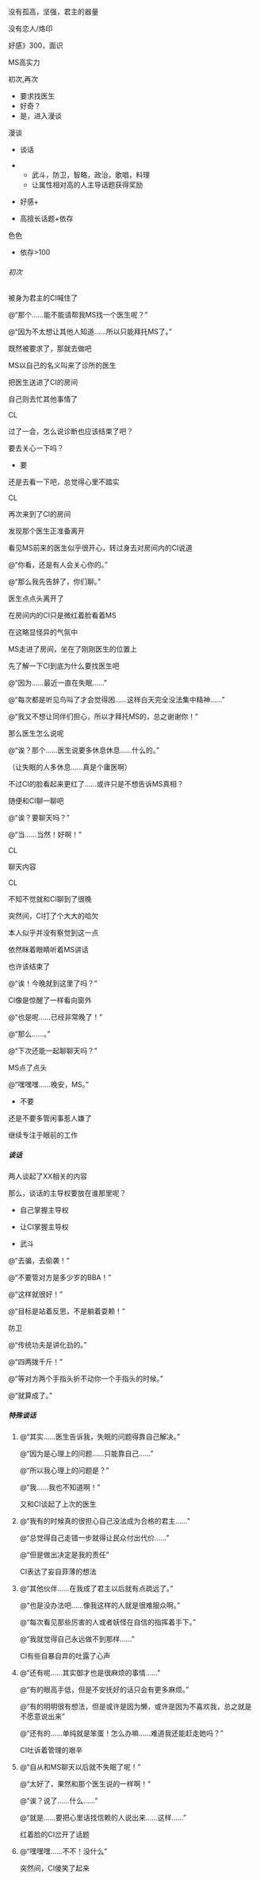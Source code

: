 没有孤高，坚强，君主的器量

没有恋人/烙印

好感》300，面识

MS高实力

初次,再次

- 要求找医生
- 好奇？
- 是，进入漫谈

漫谈

- 谈话

- - 武斗，防卫，智略，政治，歌唱，料理
  - 让属性相对高的人主导话题获得奖励

- 好感+
- 高擅长话题+依存

色色

- 依存>100

###### 初次

被身为君主的CI喊住了

@“那个……能不能请帮我MS找一个医生呢？”

@“因为不太想让其他人知道……所以只能拜托MS了。”

既然被要求了，那就去做吧

MS以自己的名义叫来了诊所的医生

把医生送进了CI的房间

自己则去忙其他事情了

CL

过了一会，怎么说诊断也应该结束了吧？

要去关心一下吗？

- 要

还是去看一下吧，总觉得心里不踏实

CL

再次来到了CI的房间

发现那个医生正准备离开

看见MS前来的医生似乎很开心，转过身去对房间内的CI说道

@“你看，还是有人会关心你的。”

@“那么我先告辞了，你们聊。”

医生点点头离开了

在房间内的CI只是微红着脸看着MS

在这略显怪异的气氛中

MS走进了房间，坐在了刚刚医生的位置上

先了解一下CI到底为什么要找医生吧

@“因为……最近一直在失眠……”

@“每次都是听见鸟叫了才会觉得困……这样白天完全没法集中精神……”

@“我又不想让同伴们担心，所以才拜托MS的，总之谢谢你！”

那么医生怎么说呢

@“诶？那个……医生说要多休息休息……什么的。”

（让失眠的人多休息……真是个庸医啊）

不过CI的脸看起来更红了……或许只是不想告诉MS真相？

随便和CI聊一聊吧

@“诶？要聊天吗？”

@“当……当然！好啊！”

CL

聊天内容

CL

不知不觉就和CI聊到了很晚

突然间，CI打了个大大的哈欠

本人似乎并没有察觉到这一点

依然眯着眼睛听着MS讲话

也许该结束了

@“诶！今晚就到这里了吗？”

CI像是惊醒了一样看向窗外

@“也是呢……已经非常晚了！”

@“那么……。”

@“下次还能一起聊聊天吗？”

MS点了点头

@“嘿嘿嘿……晚安，MS。”

- 不要

还是不要多管闲事惹人嫌了

继续专注于眼前的工作

##### 谈话

两人谈起了XX相关的内容

那么，谈话的主导权要放在谁那里呢？

- 自己掌握主导权

- 让CI掌握主导权



- 武斗

@“去骗，去偷袭！”

@“不要管对方是多少岁的BBA！”

@“这样就很好！”

@“目标是站着反思，不是躺着耍赖！”

防卫

@“传统功夫是讲化劲的。”

@“四两拨千斤！”

@“等对方两个手指头折不动你一个手指头的时候。”

@“就算成了。”



##### 特殊谈话

1. @“其实……医生告诉我，失眠的问题得靠自己解决。”

   @“因为是心理上的问题……只能靠自己……”

   @“所以我心理上的问题是？”

   @“我……我也不知道啊！”

   又和CI谈起了上次的医生

2. @“我有的时候真的很担心自己没法成为合格的君主……”

   @“总觉得自己走错一步就得让民众付出代价……”

   @“但是做出决定是我的责任”

   CI表达了妄自菲薄的想法

3. @“其他伙伴……在我成了君主以后就有点疏远了。”

   @“也是没办法吧……像我这样的人就是很难服众啊。”

   @“每次看见那些厉害的人或者妖怪在自信的指挥着手下。”

   @“我就觉得自己永远做不到那样……”

   CI有些自暴自弃的吐露了心声

4. @“还有呢……其实御才也是很麻烦的事情……”

   @“有的眼高手低，但是不安抚好的话只会有更多麻烦。”

   @“有的明明很有想法，但是或许是因为懒，或许是因为不喜欢我，总之就是不愿意说出来”

   @“还有的……单纯就是笨蛋！怎么办嘛……难道我还能赶走她吗？”

   CI吐诉着管理的艰辛

5. @“自从和MS聊天以后就不失眠了呢！”

   @“太好了，果然和那个医生说的一样啊！”

   @“诶？说了……什么……”

   @“就是……要把心里话找信赖的人说出来……这样……”

   红着脸的CI岔开了话题

6. @“嘿嘿嘿……不不！没什么”

   突然间，CI傻笑了起来
